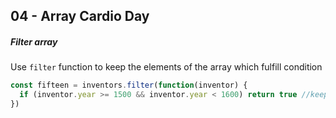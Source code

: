 ## 04 - Array Cardio Day

##### Filter array 

Use `filter` function to keep the elements of the array which fulfill condition

```javascript
const fifteen = inventors.filter(function(inventor) {
  if (inventor.year >= 1500 && inventor.year < 1600) return true //keep it!
})
```

